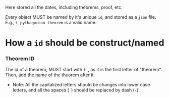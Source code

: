 Here stored all the dates, including theorems, proof, etc.

Every object MUST be named by it's unique `id`, and stored as a `json` file. E.g., `t_pythagorean-theorem` is a valid name.

# How a `id` should be construct/named
### Theorem ID
The id of a theorem, MUST start with `t_`, as it is the first letter of "theorem".
Then, add the name of the theorem after it. 
* Note: All the capitalized letters should be changes into lower case letters, and all the spaces (` `) should be replaced by dash (`-`).



